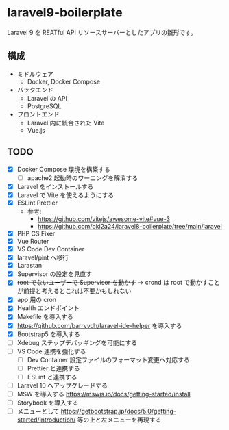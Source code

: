 # laravel9-boilerplate
Laravel 9 を REATful API リソースサーバーとしたアプリの雛形です。

## 構成
- ミドルウェア
    - Docker, Docker Compose
- バックエンド
    - Laravel の API
    - PostgreSQL
- フロントエンド
    - Laravel 内に統合された Vite
    - Vue.js

## TODO
- [x] Docker Compose 環境を構築する
    - [ ] apache2 起動時のワーニングを解消する
- [x] Laravel をインストールする
- [x] Laravel で Vite を使えるようにする
- [x] ESLint Prettier
    - 参考: 
        - https://github.com/vitejs/awesome-vite#vue-3
        - https://github.com/oki2a24/laravel8-boilerplate/tree/main/laravel
- [x] PHP CS Fixer
- [x] Vue Router
- [x] VS Code Dev Container
- [x] laravel/pint へ移行
- [x] Larastan
- [x] Supervisor の設定を見直す
- [x] ~~root でないユーザーで Supervisor を動かす~~ → crond は root で動かすことが前提と考えるとこれは不要かもしれない
- [x] app 用の cron
- [x] Health エンドポイント
- [x] Makefile を導入する
- [x] https://github.com/barryvdh/laravel-ide-helper を導入する
- [x] Bootstrap5 を導入する
- [ ] Xdebug ステップデバッギングを可能にする
- [ ] VS Code 連携を強化する
  - [ ] Dev Container 設定ファイルのフォーマット変更へ対応する
  - [ ] Prettier と連携する
  - [ ] ESLint と連携する
- [ ] Laravel 10 へアップグレードする
- [ ] MSW を導入する https://mswjs.io/docs/getting-started/install
- [ ] Storybook を導入する
- [ ] メニューとして https://getbootstrap.jp/docs/5.0/getting-started/introduction/ 等の上と左メニューを再現する
